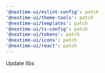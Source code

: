 ```yaml
---
'@nextime-ui/eslint-config': patch
'@nextime-ui/theme-tools': patch
'@nextime-ui/templates': patch
'@nextime-ui/ts-config': patch
'@nextime-ui/tokens': patch
'@nextime-ui/icons': patch
'@nextime-ui/react': patch
---
```


Update libs

